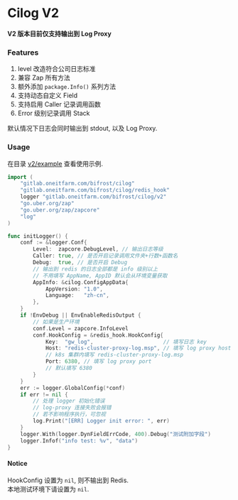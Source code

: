 # Cilog V2

**V2 版本目前仅支持输出到 Log Proxy**

### Features
1. level 改造符合公司日志标准
2. 兼容 Zap 所有方法
3. 额外添加 `package.Info()` 系列方法
4. 支持动态自定义 Field
5. 支持启用 Caller 记录调用函数
6. Error 级别记录调用 Stack

默认情况下日志会同时输出到 stdout, 以及 Log Proxy.    

### Usage

在目录 [v2/example](./v2/example) 查看使用示例.   

```go
import (
	"gitlab.oneitfarm.com/bifrost/cilog"
	"gitlab.oneitfarm.com/bifrost/cilog/redis_hook"
	logger "gitlab.oneitfarm.com/bifrost/cilog/v2"
	"go.uber.org/zap"
	"go.uber.org/zap/zapcore"
	"log"
)

func initLogger() {
	conf := &logger.Conf{
		Level:  zapcore.DebugLevel, // 输出日志等级
		Caller: true, // 是否开启记录调用文件夹+行数+函数名
		Debug:  true, // 是否开启 Debug
		// 输出到 redis 的日志全部都是 info 级别以上
		// 不用填写 AppName, AppID 默认会从环境变量获取
		AppInfo: &cilog.ConfigAppData{
			AppVersion: "1.0",
			Language:   "zh-cn",
		},
	}
	if !EnvDebug || EnvEnableRedisOutput {
		// 如果是生产环境
		conf.Level = zapcore.InfoLevel
		conf.HookConfig = &redis_hook.HookConfig{
			Key:  "gw_log",                      // 填写日志 key
			Host: "redis-cluster-proxy-log.msp", // 填写 log proxy host
			// k8s 集群内填写 redis-cluster-proxy-log.msp
			Port: 6380, // 填写 log proxy port
			// 默认填写 6380
		}
	}
	err := logger.GlobalConfig(*conf)
	if err != nil {
		// 处理 logger 初始化错误
		// log-proxy 连接失败会报错
		// 若不影响程序执行，可忽视
		log.Print("[ERR] Logger init error: ", err)
	}
	logger.With(logger.DynFieldErrCode, 400).Debug("测试附加字段")
	logger.Infof("info test: %v", "data")
}
```

#### Notice
HookConfig 设置为 `nil`, 则不输出到 Redis.       
本地测试环境下请设置为 `nil`.       